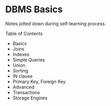 # DBMS Basics

Notes jotted down during self-learning process. 

Table of Contents
* Basics
 * Joins
 * Indexes
 * Simple Queries
 * Union
 * Sorting
 * IN clause
 * Primary Key, Foreign Key
* Advanced
 * Transactions
 * Storage Engines
